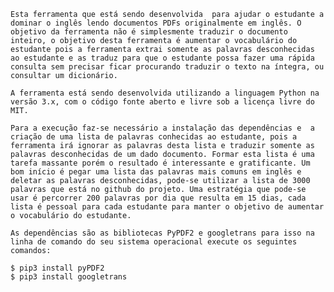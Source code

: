 	Esta ferramenta que está sendo desenvolvida  para ajudar o estudante a dominar o inglês lendo documentos PDFs originalmente em inglês. O objetivo da ferramenta não é simplesmente traduzir o documento inteiro, o objetivo desta ferramenta é aumentar o vocabulário do estudante pois a ferramenta extrai somente as palavras desconhecidas ao estudante e as traduz para que o estudante possa fazer uma rápida consulta sem precisar ficar procurando traduzir o texto na íntegra, ou consultar um dicionário.

	A ferramenta está sendo desenvolvida utilizando a linguagem Python na versão 3.x, com o código fonte aberto e livre sob a licença livre do MIT.

	Para a execução faz-se necessário a instalação das dependências e  a criação de uma lista de palavras conhecidas ao estudante, pois a ferramenta irá ignorar as palavras desta lista e traduzir somente as palavras desconhecidas de um dado documento. Formar esta lista é uma tarefa massante porém o resultado é interessante e gratificante. Um bom início é pegar uma lista das palavras mais comuns em inglês e deletar as palavras desconhecidas, pode-se utilizar a lista de 3000 palavras que está no github do projeto. Uma estratégia que pode-se usar é percorrer 200 palavras por dia que resulta em 15 dias, cada lista é pessoal para cada estudante para manter o objetivo de aumentar o vocabulário do estudante.

	As dependências são as bibliotecas PyPDF2 e googletrans para isso na linha de comando do seu sistema operacional execute os seguintes comandos:
	
	$ pip3 install pyPDF2
	$ pip3 install googletrans
